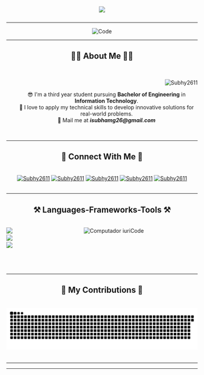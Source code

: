 <h1 align="center">
    <img src="https://readme-typing-svg.herokuapp.com/?font=Righteous&size=35&center=true&vCenter=true&width=500&height=70&duration=4000&lines=Hi+There!+👋;+I'm+Subham+Ghosh.;" />
</h1>

<hr>
    <div align="center">
        <img src="/code.gif" width="600px" height="300px" alt="Code">
    </div>
<hr>

<h2 align="center">🧑‍🦭 About Me 🧑‍🦭</h2>
<br>
<div align="center">
    <p align="right"> <img src="https://komarev.com/ghpvc/?username=Subhy2611&label=Profile%20views&color=0e75b6&style=flat" alt="Subhy2611" /> </p>
    <ul type="none">
        <li>😎 I'm a third year student pursuing <b>Bachelor of Engineering</b> in <b>Information Technology</b>.</li>
        <li>🌱 I love to apply my technical skills to develop innovative solutions for real-world problems.</li>
        <li>📧 Mail me at <i><b>isubhamg26@gmail.com</b></i></li>
    </ul>
</div>
<br>

<hr>

<h2 align="center">📧 Connect With Me 📧</h2>
<br>
<div align="center">
    <a href="https://www.hackerrank.com/profile/ryan_79" target="blank"><img align="center" src="https://raw.githubusercontent.com/rahuldkjain/github-profile-readme-generator/master/src/images/icons/Social/hackerrank.svg" alt="Subhy2611" height="30" width="40" /></a>
    <a href="https://www.codechef.com/users/se7en_code" target="blank"><img align="center" src="https://cdn.codechef.com/images/cc-logo-mobile-1.svg" alt="Subhy2611" height="30" width="40" /></a>
    <a href="https://leetcode.com/u/user2362xQ/" target="blank"><img align="center" src="https://raw.githubusercontent.com/rahuldkjain/github-profile-readme-generator/master/src/images/icons/Social/leet-code.svg" alt="Subhy2611" height="30" width="40" /></a>
    <a href="https://www.geeksforgeeks.org/user/yoursubhy/" target="blank"><img align="center" src="https://raw.githubusercontent.com/rahuldkjain/github-profile-readme-generator/master/src/images/icons/Social/geeks-for-geeks.svg" alt="Subhy2611" height="30" width="40" /></a>
    <a href="https://www.linkedin.com/in/subham-ghosh-6a6a55272/" target="blank"><img align="center" src="https://raw.githubusercontent.com/rahuldkjain/github-profile-readme-generator/master/src/images/icons/Social/linked-in-alt.svg" alt="Subhy2611" height="30" width="40" /></a>
</div>
<br>

<hr>
 
<h2 align="center">⚒️ Languages-Frameworks-Tools ⚒️</h2>
<br>
<img src="https://raw.githubusercontent.com/MicaelliMedeiros/micaellimedeiros/master/image/computer-illustration.png" min-width="300px" max-width="300px" width="300px" align="right" alt="Computador iuriCode">
<div align="left">
    <img src="https://skillicons.dev/icons?i=cpp,c,java,python,javascript" />
    <br>
    <img src="https://skillicons.dev/icons?i=nodejs,mongodb,mysql,react" />
    <br>
    <img src="https://skillicons.dev/icons?i=git,github,linux,postman" />
    <br>
</div>
<br>
<br>
<br>

<hr>

<h2 align="center">🐍 My Contributions 🐍</h2>

<br>
<div align="center">
  <img alt="snake eating my contributions" src="https://raw.githubusercontent.com/Subhy2611/Subhy2611/output/github-contribution-grid-snake.svg" />
</div>
<br>

<hr>

<hr>

